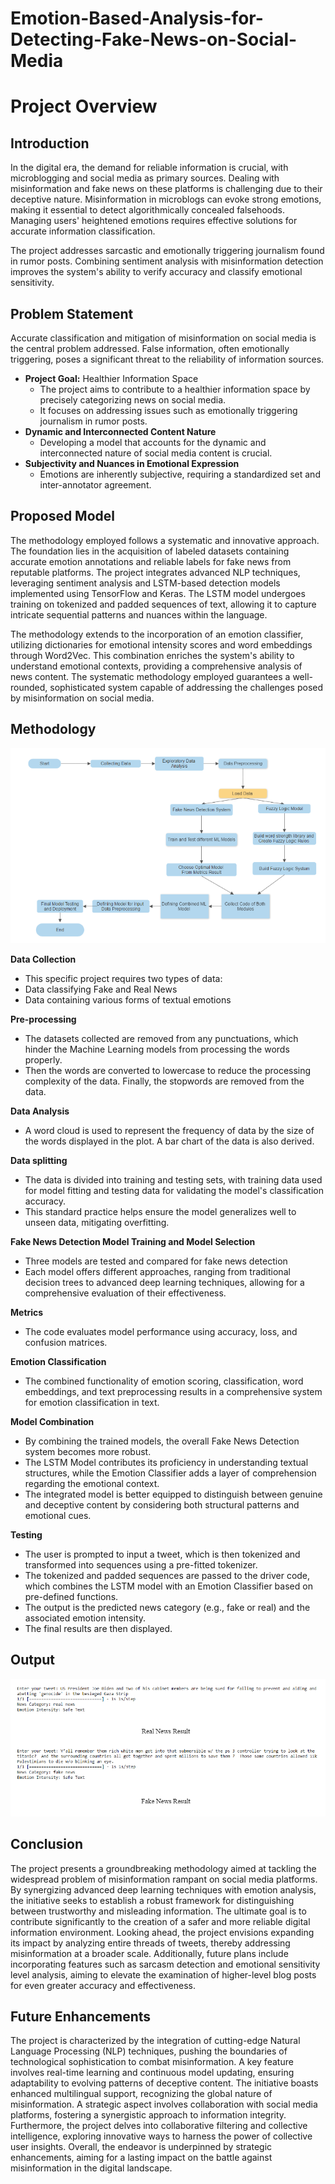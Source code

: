 # Emotion-Based-Analysis-for-Detecting-Fake-News-on-Social-Media

# Project Overview
## Introduction
In the digital era, the demand for reliable information is crucial, with microblogging and social media as primary sources. Dealing with misinformation and fake news on these platforms is challenging due to their deceptive nature. Misinformation in microblogs can evoke strong emotions, making it essential to detect algorithmically concealed falsehoods.
Managing users' heightened emotions requires effective solutions for accurate information classification.

The project addresses sarcastic and emotionally triggering journalism found in rumor posts. Combining sentiment analysis with misinformation detection improves the system's ability to verify accuracy and classify emotional sensitivity.

## Problem Statement 
Accurate classification and mitigation of misinformation on social media is the central problem addressed.
False information, often emotionally triggering, poses a significant threat to the reliability of information sources.
- **Project Goal:** Healthier Information Space
  - The project aims to contribute to a healthier information space by precisely categorizing news on social media.
  - It focuses on addressing issues such as emotionally triggering journalism in rumor posts.
- **Dynamic and Interconnected Content Nature**
  - Developing a model that accounts for the dynamic and interconnected nature of social media content is crucial.
- **Subjectivity and Nuances in Emotional Expression**
  - Emotions are inherently subjective, requiring a standardized set and inter-annotator agreement.

## Proposed Model 
The methodology employed follows a systematic and innovative approach. The foundation lies in the acquisition of labeled datasets containing accurate emotion annotations and reliable labels for fake news from reputable platforms. The project integrates advanced NLP techniques, leveraging sentiment analysis and LSTM-based detection models implemented using TensorFlow and Keras. The LSTM model undergoes training on tokenized and padded sequences of text, allowing it to capture intricate sequential patterns and nuances within the language.

The methodology extends to the incorporation of an emotion classifier, utilizing dictionaries for emotional intensity scores and word embeddings through Word2Vec. This combination enriches the system's ability to understand emotional contexts, providing a comprehensive analysis of news content. The systematic methodology employed guarantees a well-rounded, sophisticated system capable of addressing the challenges posed by misinformation on social media.

## Methodology

<p align="center">
<img src="https://github.com/Kaushika-Anandh/Emotion-Based-Analysis-for-Detecting-Fake-News-on-Social-Media/blob/main/FlowDiagram.PNG">
</p>

**Data Collection**
- This specific project requires two types of data:
- Data classifying Fake and Real News
- Data containing various forms of textual emotions

**Pre-processing**
- The datasets collected are removed from any punctuations, which hinder the Machine Learning models from processing the words properly.
- Then the words are converted to lowercase to reduce the processing complexity of the data. Finally, the stopwords are removed from the data. 

**Data Analysis**
- A word cloud is used to represent the frequency of data by the size of the words displayed in the plot. A bar chart of the data is also derived.

**Data splitting**
- The data is divided into training and testing sets, with training data used for model fitting and testing data for validating the model's classification accuracy. 
- This standard practice helps ensure the model generalizes well to unseen data, mitigating overfitting. 

**Fake News Detection Model Training and Model Selection** 
- Three models are tested and compared for fake news detection 
- Each model offers different approaches, ranging from traditional decision trees to advanced deep learning techniques, allowing for a comprehensive evaluation of their effectiveness.

**Metrics**
- The code evaluates model performance using accuracy, loss, and confusion matrices. 

**Emotion Classification** 
- The combined functionality of emotion scoring, classification, word embeddings, and text preprocessing results in a comprehensive system for emotion classification in text. 

**Model Combination** 
- By combining the trained models, the overall Fake News Detection system becomes more robust. 
- The LSTM Model contributes its proficiency in understanding textual structures, while the Emotion Classifier adds a layer of comprehension regarding the emotional context. 
- The integrated model is better equipped to distinguish between genuine and deceptive content by considering both structural patterns and emotional cues.

**Testing**
- The user is prompted to input a tweet, which is then tokenized and transformed into sequences using a pre-fitted tokenizer. 
- The tokenized and padded sequences are passed to the driver code, which combines the LSTM model with an Emotion Classifier based on pre-defined functions. 
- The output is the predicted news category (e.g., fake or real) and the associated emotion intensity. 
- The final results are then displayed.

## Output 

<p align="center">
<img src="https://github.com/Kaushika-Anandh/Emotion-Based-Analysis-for-Detecting-Fake-News-on-Social-Media/blob/main/Output.PNG">
</p>

## Conclusion

The project presents a groundbreaking methodology aimed at tackling the widespread problem of misinformation rampant on social media platforms. By synergizing advanced deep learning techniques with emotion analysis, the initiative seeks to establish a robust framework for distinguishing between trustworthy and misleading information. The ultimate goal is to contribute significantly to the creation of a safer and more reliable digital information environment. Looking ahead, the project envisions expanding its impact by analyzing entire threads of tweets, thereby addressing misinformation at a broader scale. Additionally, future plans include incorporating features such as sarcasm detection and emotional sensitivity level analysis, aiming to elevate the examination of higher-level blog posts for even greater accuracy and effectiveness.

## Future Enhancements

The project is characterized by the integration of cutting-edge Natural Language Processing (NLP) techniques, pushing the boundaries of technological sophistication to combat misinformation. A key feature involves real-time learning and continuous model updating, ensuring adaptability to evolving patterns of deceptive content. The initiative boasts enhanced multilingual support, recognizing the global nature of misinformation. A strategic aspect involves collaboration with social media platforms, fostering a synergistic approach to information integrity. Furthermore, the project delves into collaborative filtering and collective intelligence, exploring innovative ways to harness the power of collective user insights. Overall, the endeavor is underpinned by strategic enhancements, aiming for a lasting impact on the battle against misinformation in the digital landscape.
